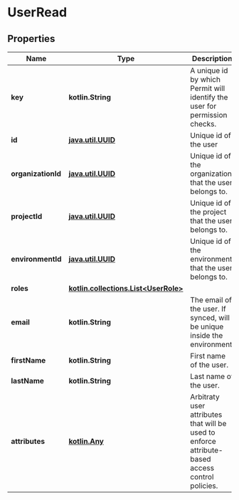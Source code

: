 
# UserRead

## Properties
Name | Type | Description | Notes
------------ | ------------- | ------------- | -------------
**key** | **kotlin.String** | A unique id by which Permit will identify the user for permission checks. | 
**id** | [**java.util.UUID**](java.util.UUID.md) | Unique id of the user | 
**organizationId** | [**java.util.UUID**](java.util.UUID.md) | Unique id of the organization that the user belongs to. | 
**projectId** | [**java.util.UUID**](java.util.UUID.md) | Unique id of the project that the user belongs to. | 
**environmentId** | [**java.util.UUID**](java.util.UUID.md) | Unique id of the environment that the user belongs to. | 
**roles** | [**kotlin.collections.List&lt;UserRole&gt;**](UserRole.md) |  |  [optional]
**email** | **kotlin.String** | The email of the user. If synced, will be unique inside the environment. |  [optional]
**firstName** | **kotlin.String** | First name of the user. |  [optional]
**lastName** | **kotlin.String** | Last name of the user. |  [optional]
**attributes** | [**kotlin.Any**](.md) | Arbitraty user attributes that will be used to enforce attribute-based access control policies. |  [optional]



